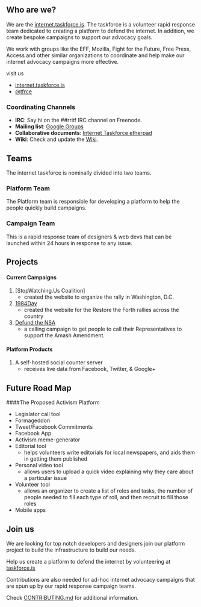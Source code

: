 ## Who are we?

We are the [internet.taskforce.is](http://taskforce.is). The taskforce is a volunteer rapid response team dedicated to creating a platform to defend the internet. In addition, we create bespoke campaigns to support our advocacy goals.

We work with groups like the EFF, Mozilla, Fight for the Future, Free Press, Access and other similar organizations to coordinate and help make our internet advocacy campaigns more effective.

visit us

* [internet.taskforce.is](http://www.taskforce.is)
* [@tfrce](https://twitter.com/tfrce)


### Coordinating Channels

* **IRC**: Say hi on the ##rritf IRC channel on Freenode.
* **Mailing list**: [Google Groups](https://groups.google.com/forum/#!forum/taskforcemembers)
* **Collaborative documents**: [Internet Taskforce etherpad](internet-taskforce.etherpad.mozilla.org)
* **Wiki**: Check and update the [Wiki](https://github.com/tfrce/Wiki/wiki).


## Teams
The internet taskforce is nominally divided into two teams.

### Platform Team
The Platform team is responsible for developing a platform to help the people quickly build campaigns.

### Campaign Team
This is a rapid response team of designers & web devs that can be launched within 24 hours in response to any issue. 


## Projects
#### Current Campaigns

1. [StopWatching.Us Coalition]
	* created the website to organize the rally in Washington, D.C. 
2. [1984Day](http://1984day.com)
	* created the website for the Restore the Forth rallies across the country  
3. [Defund the NSA](http://defundthensa.com)
	* a calling campaign to get people to call their Representatives to support the Amash Amendment.
	
#### Platform Products
1. A self-hosted social counter server
	* receives live data from Facebook, Twitter, & Google+
	
## Future Road Map
####The Proposed Activism Platform
* Legislator call tool
* Formageddon
* Tweet/Facebook Commitments
* Facebook App
* Activism meme-generator
* Editorial tool
	* helps volunteers write editorials for local newspapers, and aids them in getting them published
* Personal video tool
	* allows users to upload a quick video explaining why they care about a particular issue
* Volunteer tool
	* allows an organizer to create a list of roles and tasks, the number of people needed to fill each type of roll, and then recruit to fill those roles
* Mobile apps

## Join us

We are looking for top notch developers and designers join our platform project to build the infrastructure to build our needs.

Help us create a platform to defend the internet by volunteering at [taskforce.is](http://www.taskforce.is)

Contributions are also needed for ad-hoc internet advocacy campaigns that are spun up by our rapid response campaign teams.

Check [CONTRIBUTING.md](https://github.com/tfrce/wiki/blob/master/CONTRIBUTING.md) for additional information. 



